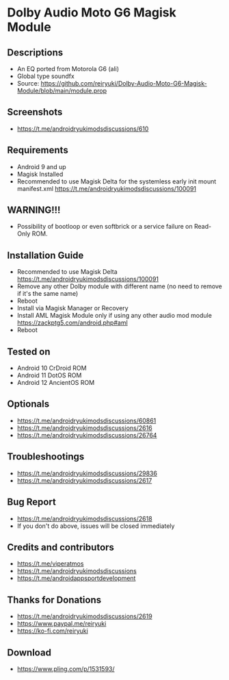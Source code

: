 # Dolby Audio Moto G6 Magisk Module

## Descriptions
- An EQ ported from Motorola G6 (ali)
- Global type soundfx
- Source: https://github.com/reiryuki/Dolby-Audio-Moto-G6-Magisk-Module/blob/main/module.prop

## Screenshots
- https://t.me/androidryukimodsdiscussions/610

## Requirements
- Android 9 and up
- Magisk Installed
- Recommended to use Magisk Delta for the systemless early init mount manifest.xml https://t.me/androidryukimodsdiscussions/100091

## WARNING!!!
- Possibility of bootloop or even softbrick or a service failure on Read-Only ROM.

## Installation Guide
- Recommended to use Magisk Delta https://t.me/androidryukimodsdiscussions/100091
- Remove any other Dolby module with different name (no need to remove if it's the same name)
- Reboot
- Install via Magisk Manager or Recovery
- Install AML Magisk Module only if using any other audio mod module https://zackptg5.com/android.php#aml
- Reboot

## Tested on
- Android 10 CrDroid ROM
- Android 11 DotOS ROM
- Android 12 AncientOS ROM

## Optionals
- https://t.me/androidryukimodsdiscussions/60861
- https://t.me/androidryukimodsdiscussions/2616
- https://t.me/androidryukimodsdiscussions/26764

## Troubleshootings
- https://t.me/androidryukimodsdiscussions/29836
- https://t.me/androidryukimodsdiscussions/2617

## Bug Report
- https://t.me/androidryukimodsdiscussions/2618
- If you don't do above, issues will be closed immediately

## Credits and contributors
- https://t.me/viperatmos
- https://t.me/androidryukimodsdiscussions
- https://t.me/androidappsportdevelopment

## Thanks for Donations
- https://t.me/androidryukimodsdiscussions/2619
- https://www.paypal.me/reiryuki
- https://ko-fi.com/reiryuki

## Download
- https://www.pling.com/p/1531593/





